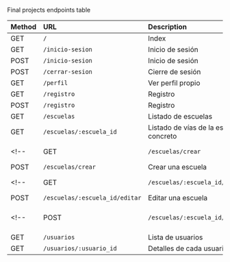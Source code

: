 Final projects endpoints table 

| Method    |  URL     | Description |  Protected   |
| :-------- | :------- | :---------- | :----------- |
| GET | `/` | Index |   No   |
| GET | `/inicio-sesion ` | Inicio de sesión | No |
| POST | `/inicio-sesion ` | Inicio de sesión | No |
| POST | `/cerrar-sesion ` | Cierre de sesión | No |
| GET | `/perfil` | Ver perfil propio | Si |
| GET | `/registro ` | Registro | No |
| POST | `/registro ` | Registro | No |
| GET | `/escuelas` | Listado de escuelas | Si |
| GET | `/escuelas/:escuela_id` | Listado de vías de la escuela en concreto | Si |
<!-- | GET | `/escuelas/crear` | Crear una escuela | Si |
| POST | `/escuelas/crear` | Crear una escuela | Si | -->
<!-- | GET | `/escuelas/:escuela_id/editar` | Editar una escuela | Si |
| POST | `/escuelas/:escuela_id/editar` | Editar una escuela  | Si | -->
<!-- | POST | `/escuelas/:escuela_id/eliminar` | Eliminar una escuela| Si| -->
| GET | `/usuarios` | Lista de usuarios | Si |
| GET | `/usuarios/:usuario_id` | Detalles de cada usuario | Si |

